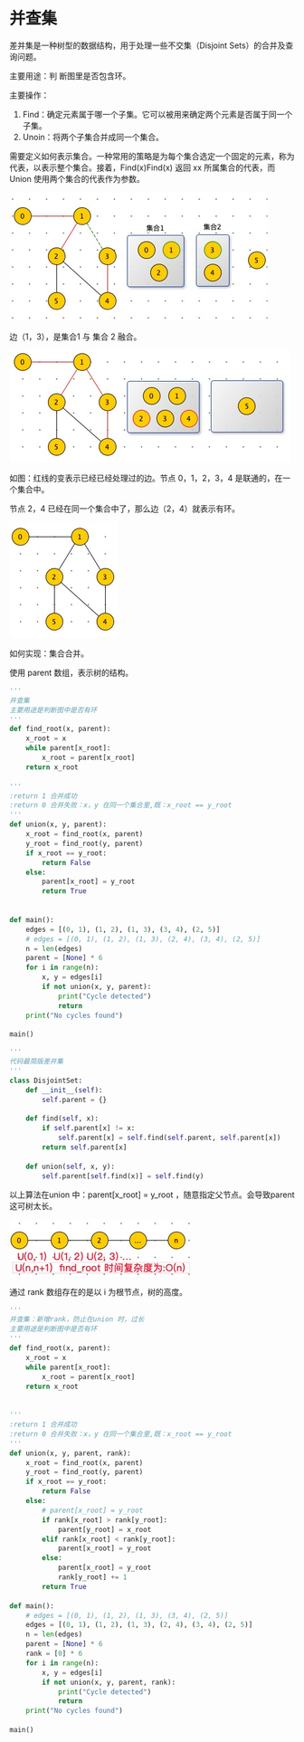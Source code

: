 # 并查集

差并集是一种树型的数据结构，用于处理一些不交集（Disjoint Sets）的合并及查询问题。

主要用途：判 断图里是否包含环。

主要操作：

1. Find：确定元素属于哪一个子集。它可以被用来确定两个元素是否属于同一个子集。
2. Unoin：将两个子集合并成同一个集合。

需要定义如何表示集合。一种常用的策略是为每个集合选定一个固定的元素，称为代表，以表示整个集合。接着，Find(x)Find(x) 返回 xx 所属集合的代表，而 Union 使用两个集合的代表作为参数。



![](../image/20191206202439.jpg)

边（1，3），是集合1 与 集合 2 融合。

![](../image/20191206201751.jpg)

如图：红线的变表示已经已经处理过的边。节点 0，1，2，3，4 是联通的，在一个集合中。

节点 2，4 已经在同一个集合中了，那么边（2，4）就表示有环。

![](../image/20191206195450.jpg)

如何实现：集合合并。

使用 parent 数组，表示树的结构。

```python
'''
并查集
主要用途是判断图中是否有环
'''
def find_root(x, parent):
    x_root = x
    while parent[x_root]:
        x_root = parent[x_root]
    return x_root

'''
:return 1 合并成功
:return 0 合并失败：x，y 在同一个集合里,既：x_root == y_root
'''
def union(x, y, parent):
    x_root = find_root(x, parent)
    y_root = find_root(y, parent)
    if x_root == y_root:
        return False
    else:
        parent[x_root] = y_root
        return True


def main():
    edges = [(0, 1), (1, 2), (1, 3), (3, 4), (2, 5)]
    # edges = [(0, 1), (1, 2), (1, 3), (2, 4), (3, 4), (2, 5)]
    n = len(edges)
    parent = [None] * 6
    for i in range(n):
        x, y = edges[i]
        if not union(x, y, parent):
            print("Cycle detected")
            return
    print("No cycles found")

main()
```

```python
'''
代码最简版差并集
'''
class DisjointSet:
    def __init__(self):
        self.parent = {}

    def find(self, x):
        if self.parent[x] != x:
            self.parent[x] = self.find(self.parent, self.parent[x])
        return self.parent[x]

    def union(self, x, y):
        self.parent[self.find(x)] = self.find(y)
```



以上算法在union 中：parent[x_root] = y_root ，随意指定父节点。会导致parent 这可树太长。

![](../image/20191206195936.jpg)

通过 rank 数组存在的是以 i 为根节点，树的高度。



```python
'''
并查集：新增rank，防止在union 时，过长
主要用途是判断图中是否有环
'''
def find_root(x, parent):
    x_root = x
    while parent[x_root]:
        x_root = parent[x_root]
    return x_root


'''
:return 1 合并成功
:return 0 合并失败：x，y 在同一个集合里,既：x_root == y_root
'''
def union(x, y, parent, rank):
    x_root = find_root(x, parent)
    y_root = find_root(y, parent)
    if x_root == y_root:
        return False
    else:
        # parent[x_root] = y_root
        if rank[x_root] > rank[y_root]:
            parent[y_root] = x_root
        elif rank[x_root] < rank[y_root]:
            parent[x_root] = y_root
        else:
            parent[x_root] = y_root
            rank[y_root] += 1
        return True

def main():
    # edges = [(0, 1), (1, 2), (1, 3), (3, 4), (2, 5)]
    edges = [(0, 1), (1, 2), (1, 3), (2, 4), (3, 4), (2, 5)]
    n = len(edges)
    parent = [None] * 6
    rank = [0] * 6
    for i in range(n):
        x, y = edges[i]
        if not union(x, y, parent, rank):
            print("Cycle detected")
            return
    print("No cycles found")

main()
```

